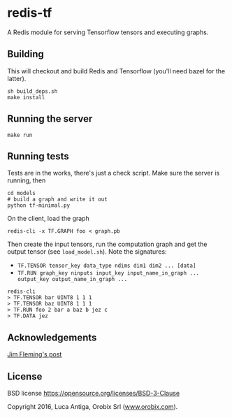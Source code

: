 # redis-tf

A Redis module for serving Tensorflow tensors and executing graphs.

## Building
This will checkout and build Redis and Tensorflow (you'll need bazel for the latter).
```
sh build_deps.sh
make install
```

## Running the server
```
make run
```

## Running tests
Tests are in the works, there's just a check script.
Make sure the server is running, then
```
cd models
# build a graph and write it out
python tf-minimal.py
```

On the client, load the graph
```
redis-cli -x TF.GRAPH foo < graph.pb
```

Then create the input tensors, run the computation graph and get the output tensor (see `load_model.sh`). Note the signatures: 
* `TF.TENSOR tensor_key data_type ndims dim1 dim2 ... [data]`
* `TF.RUN graph_key ninputs input_key input_name_in_graph ... output_key output_name_in_graph ...`
```
redis-cli
> TF.TENSOR bar UINT8 1 1 1
> TF.TENSOR baz UINT8 1 1 1
> TF.RUN foo 2 bar a baz b jez c
> TF.DATA jez
```

## Acknowledgements

[Jim Fleming's post](https://medium.com/jim-fleming/loading-tensorflow-graphs-via-host-languages-be10fd81876f#.lqyteltuo)

## License

BSD license https://opensource.org/licenses/BSD-3-Clause

Copyright 2016, Luca Antiga, Orobix Srl (www.orobix.com).

